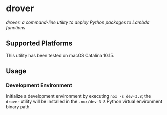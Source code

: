 # drover
*drover: a command-line utility to deploy Python packages to Lambda functions*

## Supported Platforms
This utility has been tested on macOS Catalina 10.15.

## Usage
### Development Environment
Initialize a development environment by executing `nox -s dev-3.8`; the
`drover` utility will be installed in the `.nox/dev-3-8` Python virtual
environment binary path.